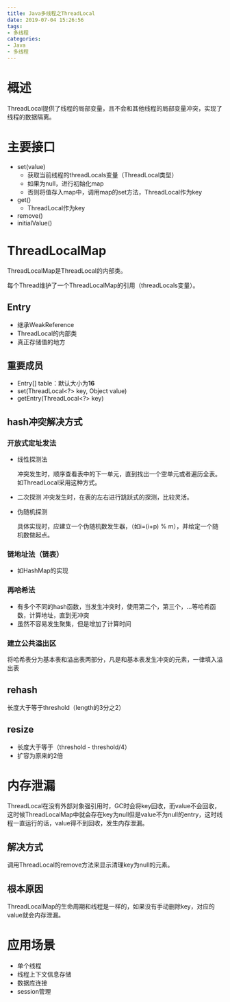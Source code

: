```yaml
---
title: Java多线程之ThreadLocal
date: 2019-07-04 15:26:56
tags:
- 多线程
categories:
- Java
- 多线程
---
```


# 概述

ThreadLocal提供了线程的局部变量，且不会和其他线程的局部变量冲突，实现了线程的数据隔离。

# 主要接口

- set(value)
  - 获取当前线程的threadLocals变量（ThreadLocal类型）
  - 如果为null，进行初始化map
  - 否则将值存入map中，调用map的set方法，ThreadLocal作为key
- get()
  - ThreadLocal作为key
- remove()
- initialValue()

# ThreadLocalMap

ThreadLocalMap是ThreadLocal的内部类。

每个Thread维护了一个ThreadLocalMap的引用（threadLocals变量）。

## Entry

- 继承WeakReference<ThreadLocal>
- ThreadLocal的内部类
- 真正存储值的地方

## 重要成员

- Entry[] table：默认大小为**16**
- set(ThreadLocal<?> key, Object value)
- getEntry(ThreadLocal<?> key)

## hash冲突解决方式

### 开放式定址发法

- 线性探测法

  冲突发生时，顺序查看表中的下一单元，直到找出一个空单元或者遍历全表。如ThreadLocal采用这种方式。

- 二次探测
  冲突发生时，在表的左右进行跳跃式的探测，比较灵活。

- 伪随机探测

  具体实现时，应建立一个伪随机数发生器，（如i=(i+p) % m），并给定一个随机数做起点。

### 链地址法（链表）

- 如HashMap的实现

### 再哈希法

- 有多个不同的hash函数，当发生冲突时，使用第二个，第三个，…等哈希函数，计算地址，直到无冲突
- 虽然不容易发生聚集，但是增加了计算时间

### 建立公共溢出区

将哈希表分为基本表和溢出表两部分，凡是和基本表发生冲突的元素，一律填入溢出表

## rehash

长度大于等于threshold（length的3分之2）

## resize

- 长度大于等于（threshold - threshold/4）
- 扩容为原来的2倍

# 内存泄漏

ThreadLocal在没有外部对象强引用时，GC时会将key回收，而value不会回收，这时候ThreadLocalMap中就会存在key为null但是value不为null的entry，这时线程一直运行的话，value得不到回收，发生内存泄漏。

## 解决方式

调用ThreadLocal的remove方法来显示清理key为null的元素。

## 根本原因

ThreadLocalMap的生命周期和线程是一样的，如果没有手动删除key，对应的value就会内存泄漏。

# 应用场景

- 单个线程
- 线程上下文信息存储
- 数据库连接
- session管理